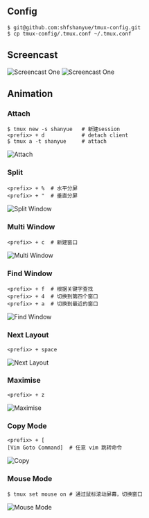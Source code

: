 ## Config
```
$ git@github.com:shfshanyue/tmux-config.git
$ cp tmux-config/.tmux.conf ~/.tmux.conf
```

## Screencast

![Screencast One](https://raw.githubusercontent.com/shfshanyue/tmux-config/master/images/tmux1.jpeg)
![Screencast One](https://raw.githubusercontent.com/shfshanyue/tmux-config/master/images/tmux2.jpeg)

## Animation

### Attach
```
$ tmux new -s shanyue   # 新建session
<prefix> + d            # detach client
$ tmux a -t shanyue     # attach
```

![Attach](https://raw.githubusercontent.com/shfshanyue/tmux-config/master/images/attach-origin.gif)

### Split
```
<prefix> + %  # 水平分屏
<prefix> + "  # 垂直分屏
```

![Split Window](https://raw.githubusercontent.com/shfshanyue/tmux-config/master/images/split-origin.gif)

### Multi Window
```
<prefix> + c  # 新建窗口
```

![Multi Window](https://raw.githubusercontent.com/shfshanyue/tmux-config/master/images/multi-window.gif)

### Find Window
```
<prefix> + f  # 根据关键字查找
<prefix> + 4  # 切换到第四个窗口
<prefix> + a  # 切换到最近的窗口
```

![Find Window](https://raw.githubusercontent.com/shfshanyue/tmux-config/master/images/find-window.gif)

### Next Layout
```
<prefix> + space
```

![Next Layout](https://raw.githubusercontent.com/shfshanyue/tmux-config/master/images/respace.gif)

### Maximise
```
<prefix> + z
```

![Maximise](https://raw.githubusercontent.com/shfshanyue/tmux-config/master/images/prefixz-origin.gif)

### Copy Mode
```
<prefix> + [
[Vim Goto Command]  # 任意 vim 跳转命令
```

![Copy](https://raw.githubusercontent.com/shfshanyue/tmux-config/master/images/copy-origin.gif)

### Mouse Mode
```
$ tmux set mouse on # 通过鼠标滚动屏幕，切换窗口
```

![Mouse Mode](https://raw.githubusercontent.com/shfshanyue/tmux-config/master/images/mouse-origin.gif)

